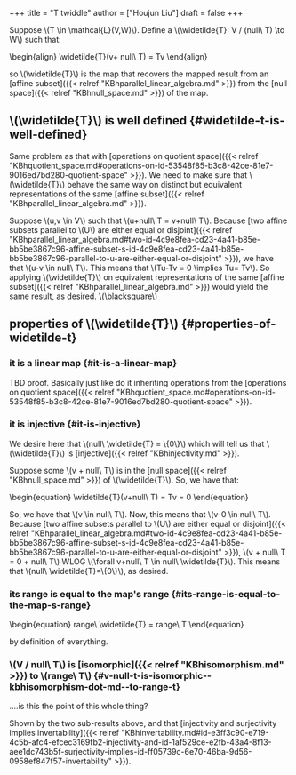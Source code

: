 +++
title = "T twiddle"
author = ["Houjun Liu"]
draft = false
+++

Suppose \\(T \in \mathcal{L}(V,W)\\). Define a \\(\widetilde{T}: V / (null\ T) \to W\\)  such that:

\begin{align}
\widetilde{T}(v+ null\ T) = Tv
\end{align}

so \\(\widetilde{T}\\) is the map that recovers the mapped result from an [affine subset]({{< relref "KBhparallel_linear_algebra.md" >}}) from the [null space]({{< relref "KBhnull_space.md" >}}) of the map.


## \\(\widetilde{T}\\) is well defined {#widetilde-t-is-well-defined}

Same problem as that with [operations on quotient space]({{< relref "KBhquotient_space.md#operations-on-id-53548f85-b3c8-42ce-81e7-9016ed7bd280-quotient-space" >}}). We need to make sure that \\(\widetilde{T}\\) behave the same way on distinct but equivalent representations of the same [affine subset]({{< relref "KBhparallel_linear_algebra.md" >}}).

Suppose \\(u,v \in V\\) such that \\(u+null\ T = v+null\ T\\). Because [two affine subsets parallel to \\(U\\) are either equal or disjoint]({{< relref "KBhparallel_linear_algebra.md#two-id-4c9e8fea-cd23-4a41-b85e-bb5be3867c96-affine-subset-s-id-4c9e8fea-cd23-4a41-b85e-bb5be3867c96-parallel-to-u-are-either-equal-or-disjoint" >}}), we have that \\(u-v \in null\ T\\). This means that \\(Tu-Tv = 0 \implies Tu= Tv\\). So applying \\(\widetilde{T}\\) on equivalent representations of the same [affine subset]({{< relref "KBhparallel_linear_algebra.md" >}}) would yield the same result, as desired. \\(\blacksquare\\)


## properties of \\(\widetilde{T}\\) {#properties-of-widetilde-t}


### it is a linear map {#it-is-a-linear-map}

TBD proof. Basically just like do it inheriting operations from the [operations on quotient space]({{< relref "KBhquotient_space.md#operations-on-id-53548f85-b3c8-42ce-81e7-9016ed7bd280-quotient-space" >}}).


### it is injective {#it-is-injective}

We desire here that \\(null\ \widetilde{T} = \\{0\\}\\) which will tell us that \\(\widetilde{T}\\) is [injective]({{< relref "KBhinjectivity.md" >}}).

Suppose some \\(v + null\ T\\) is in the [null space]({{< relref "KBhnull_space.md" >}}) of \\(\widetilde{T}\\). So, we have that:

\begin{equation}
\widetilde{T}(v+null\ T) = Tv = 0
\end{equation}

So, we have that \\(v \in null\ T\\). Now, this means that \\(v-0 \in null\ T\\). Because [two affine subsets parallel to \\(U\\) are either equal or disjoint]({{< relref "KBhparallel_linear_algebra.md#two-id-4c9e8fea-cd23-4a41-b85e-bb5be3867c96-affine-subset-s-id-4c9e8fea-cd23-4a41-b85e-bb5be3867c96-parallel-to-u-are-either-equal-or-disjoint" >}}), \\(v + null\ T = 0 + null\ T\\) WLOG \\(\forall v+null\ T \in null\ \widetilde{T}\\). This means that \\(null\ \widetilde{T}=\\{0\\}\\), as desired.


### its range is equal to the map's range {#its-range-is-equal-to-the-map-s-range}

\begin{equation}
range\ \widetilde{T} = range\ T
\end{equation}

by definition of everything.


### \\(V / null\ T\\) is [isomorphic]({{< relref "KBhisomorphism.md" >}}) to \\(range\ T\\) {#v-null-t-is-isomorphic--kbhisomorphism-dot-md--to-range-t}

....is this the point of this whole thing?

Shown by the two sub-results above, and that [injectivity and surjectivity implies invertability]({{< relref "KBhinvertability.md#id-e3ff3c90-e719-4c5b-afc4-efcec3169fb2-injectivity-and-id-1af529ce-e2fb-43a4-8f13-aee1dc743b5f-surjectivity-implies-id-ff05739c-6e70-46ba-9d56-0958ef847f57-invertability" >}}).